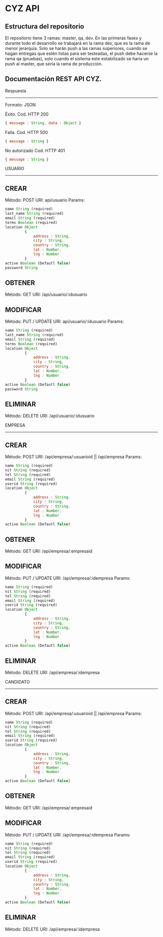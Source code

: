 CYZ API
=======

Estructura del repositorio
--------------------------

El repositorio tiene 3 ramas: master, qa, dev. En las primeras fases y durante todo el desarrollo se trabajará en la rama dev, que es la rama de menor jerarquía. Solo se harán push a las ramas superiores, cuando se hagan entregas que estén listas para ser testeadas, el push debe hacerse la rama qa (pruebas), solo cuando el sistema este estabilizado se haría un push al master, que sería la rama de producción. 

Documentación REST API CYZ.
---------------------------

Respuesta
_________

Formato: JSON

Éxito.
Cod. HTTP 200

```javascript
{ message : String, data : Object }
```

Falla.
Cod. HTTP 500

```javascript
{ message : String }
```

No autorizado
Cod. HTTP 401

```javascript
{ message : String }
```

USUARIO
_______

CREAR 
------


Método: POST 
URI: api/usuario 
Params: 

```javascript
name String (required)
last_name String (required)
email String (required)
terms Boolean (required)
location Object
         {
             address : String,
             city : String,
             country : String,
             lat : Number,
             lng : Number
         }
active Boolean (Defautl false)
password String
```

OBTENER
-------

Método: GET
URI: /api/usuario/:idusuario



MODIFICAR
---------


Método: PUT / UPDATE
URI: api/usuario/:idusuario 
Params: 

```javascript
name String (required)
last_name String (required)
email String (required)
terms Boolean (required)
location Object
         {
             address : String,
             city : String,
             country : String,
             lat : Number,
             lng : Number
         }
active Boolean (Defautl false)
password String
```


ELIMINAR
--------

Método: DELETE
URI: /api/usuario/:idusuario


EMPRESA
_______


CREAR 
------


Método: POST 
URI: /api/empresa/:usuarioid || /api/empresa
Params: 

```javascript
name String (required)
nit String (required)
tel String (required)
email String (required)
userid String (required)
location Object
         {
             address : String,
             city : String,
             country : String,
             lat : Number,
             lng : Number
         }
active Boolean (Defautl false)
```


OBTENER
-------

Método: GET
URI: /api/empresa/:empresaid



MODIFICAR
---------


Método: PUT / UPDATE
URI: /api/empresa/:idempresa
Params: 

```javascript
name String (required)
nit String (required)
tel String (required)
email String (required)
userid String (required)
location Object
         {
             address : String,
             city : String,
             country : String,
             lat : Number,
             lng : Number
         }
active Boolean (Defautl false)
```


ELIMINAR
--------

Método: DELETE
URI: /api/empresa/:idempresa



CANDIDATO
_________


CREAR 
------


Método: POST 
URI: /api/empresa/:usuarioid || /api/empresa
Params: 

```javascript
name String (required)
nit String (required)
tel String (required)
email String (required)
userid String (required)
location Object
         {
             address : String,
             city : String,
             country : String,
             lat : Number,
             lng : Number
         }
active Boolean (Defautl false)
```


OBTENER
-------

Método: GET
URI: /api/empresa/:empresaid



MODIFICAR
---------


Método: PUT / UPDATE
URI: /api/empresa/:idempresa
Params: 

```javascript
name String (required)
nit String (required)
tel String (required)
email String (required)
userid String (required)
location Object
         {
             address : String,
             city : String,
             country : String,
             lat : Number,
             lng : Number
         }
active Boolean (Defautl false)
```


ELIMINAR
--------

Método: DELETE
URI: /api/empresa/:idempresa